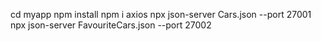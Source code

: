 cd myapp
npm install
npm i axios
npx json-server Cars.json --port 27001
npx json-server FavouriteCars.json --port 27002